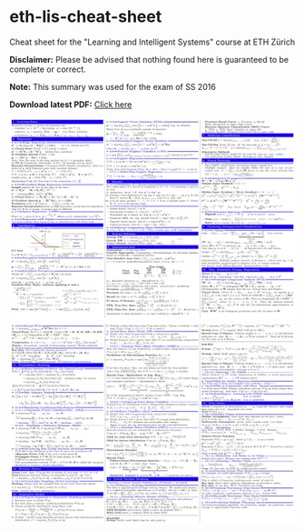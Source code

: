 # eth-lis-cheat-sheet

Cheat sheet for the "Learning and Intelligent Systems" course at ETH Zürich

**Disclaimer:** Please be advised that nothing found here is guaranteed to be complete or correct.

**Note:** This summary was used for the exam of SS 2016

**Download latest PDF:** [Click here](raw/master/document.pdf)

[![](/preview/01.png)](raw/master/document.pdf)
[![](/preview/02.png)](raw/master/document.pdf)
